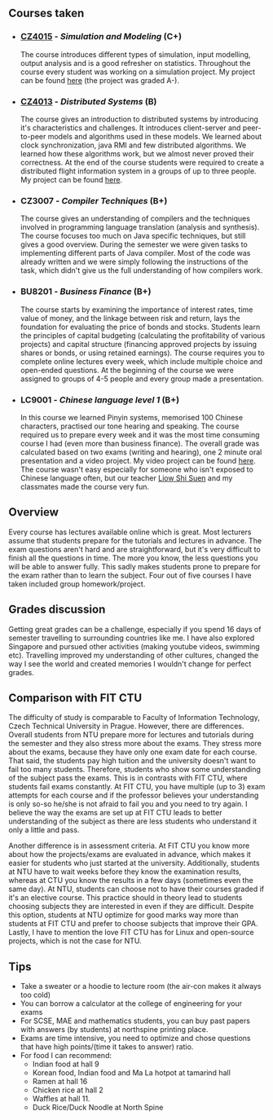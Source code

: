 
## Courses taken
* ### [CZ4015](/NTU/CZ4015) - _Simulation and Modeling_ (C+)
  The course introduces different types of simulation, input modelling, output analysis and is a good refresher on statistics. Throughout the course every student was working on a simulation project. My project can be found [here](/NTU/CZ4015) (the project was graded A-). 


* ### [CZ4013](/NTU/CZ4013) - _Distributed Systems_ (B)
  The course gives an introduction to distributed systems by introducing it's characteristics and challenges. It introduces client-server and peer-to-peer models and algorithms used in these models. We learned about clock synchronization, java RMI and few distributed algorithms.  We learned how these algorithms work, but we almost never proved their correctness. At the end of the course students were required to create a distributed flight information system in a groups of up to three people. My project can be found [here](/NTU/CZ4013).  


* ### CZ3007 - _Compiler Techniques_ (B+)
  The course gives an understanding of compilers and the techniques involved in programming language translation (analysis and synthesis). The course focuses too much on Java specific techniques, but still gives a good overview. During the semester we were given tasks to implementing different parts of Java compiler. Most of the code was already written and we were simply following the instructions of the task, which didn't give us the full understanding of how compilers work.


* ### BU8201 - _Business Finance_ (B+)
  The course starts by examining the importance of interest rates, time value of money, and the linkage between risk and return, lays the foundation for evaluating the price of bonds and stocks. Students learn the principles of capital budgeting (calculating the profitability of various projects) and capital structure (financing approved projects by issuing shares or bonds, or using retained earnings). The course requires you to complete online lectures every week, which include multiple choice and open-ended questions. At the beginning of the course we were assigned to groups of 4-5 people and every group made a presentation.


* ### LC9001 - _Chinese language level 1_ (B+)
  In this course we learned Pinyin systems, memorised 100 Chinese characters, practised our tone hearing and speaking. The course required us to prepare every week and it was the most time consuming course I had (even more than business finance). The overall grade was calculated based on two exams (writing and hearing), one 2 minute oral presentation and a video project. My video project can be found [here](https://www.youtube.com/watch?v=VCujaYY6SyI). The course wasn't easy especially for someone who isn't exposed to Chinese language often, but our teacher [Liow Shi Suen](https://www.imdb.com/name/nm2276206/) and my classmates made the course very fun.

## Overview
Every course has lectures available online which is great. Most lecturers assume that students prepare for the tutorials and lectures in advance. The exam questions aren't hard and are straightforward, but it's very difficult to finish all the questions in time. The more you know, the less questions you will be able to answer fully. This sadly makes students prone to prepare for the exam rather than to learn the subject. Four out of five courses I have taken included group homework/project.

## Grades discussion
Getting great grades can be a challenge, especially if you spend 16 days of semester travelling to surrounding countries like me. I have also explored Singapore and pursued other activities (making youtube videos, swimming etc). Travelling improved my understanding of other cultures, changed the way I see the world and created memories I wouldn't change for perfect grades.

## Comparison with FIT CTU 
The difficulty of study is comparable to Faculty of Information Technology, Czech Technical University in Prague. However, there are differences. Overall students from NTU prepare more for lectures and tutorials during the semester and they also stress more about the exams. They stress more about the exams, because they have only one exam date for each course. That said, the students pay high tuition and the university doesn't want to fail too many students. Therefore, students who show some understanding of the subject pass the exams. This is in contrasts with FIT CTU, where students fail exams constantly. At FIT CTU, you have multiple (up to 3) exam attempts for each course and if the professor believes your understanding is only so-so he/she is not afraid to fail you and you need to try again. I believe the way the exams are set up at FIT CTU leads to better understanding of the subject as there are less students who understand it only a little and pass.

Another difference is in assessment criteria. At FIT CTU you know more about how the projects/exams are evaluated in advance, which makes it easier for students who just started at the university. Additionally, students at NTU have to wait weeks before they know the examination results, whereas at CTU you know the results in a few days (sometimes even the same day). At NTU, students can choose not to have their courses graded if it's an elective course. This practice should in theory lead to students choosing subjects they are interested in even if they are difficult. Despite this option, students at NTU optimize for good marks way more than students at FIT CTU and prefer to choose subjects that improve their GPA. Lastly, I have to mention the love FIT CTU has for Linux and open-source projects, which is not the case for NTU.

## Tips
* Take a sweater or a hoodie to lecture room (the air-con makes it always too cold)
* You can borrow a calculator at the college of engineering for your exams
* For SCSE, MAE and mathematics students, you can buy past papers with answers (by students) at northspine printing place.
* Exams are time intensive, you need to optimize and chose questions that have high points/(time it takes to answer) ratio.
* For food I can recommend: 
  * Indian food at hall 9
  * Korean food, Indian food  and Ma La hotpot at tamarind hall
  * Ramen at hall 16
  * Chicken rice at hall 2
  * Waffles at hall 11.
  * Duck Rice/Duck Noodle at North Spine
